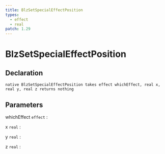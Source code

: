 ```yaml
---
title: BlzSetSpecialEffectPosition
types:
  - effect
  - real
patch: 1.29
---
```


# BlzSetSpecialEffectPosition

## Declaration

```jass
native BlzSetSpecialEffectPosition takes effect whichEffect, real x, real y, real z returns nothing
```

## Parameters
whichEffect `effect`
: 

x `real`
: 

y `real`
: 

z `real`
: 
